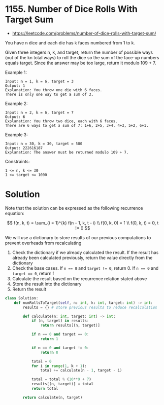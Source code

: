 # 1155. Number of Dice Rolls With Target Sum

- https://leetcode.com/problems/number-of-dice-rolls-with-target-sum/

You have n dice and each die has k faces numbered from 1 to k.

Given three integers n, k, and target, return the number of possible ways (out of the kn total ways) to roll the dice so the sum of the face-up numbers equals target. Since the answer may be too large, return it modulo 109 + 7.

Example 1:

```
Input: n = 1, k = 6, target = 3
Output: 1
Explanation: You throw one die with 6 faces.
There is only one way to get a sum of 3.
```

Example 2:

```
Input: n = 2, k = 6, target = 7
Output: 6
Explanation: You throw two dice, each with 6 faces.
There are 6 ways to get a sum of 7: 1+6, 2+5, 3+4, 4+3, 5+2, 6+1.
```

Example 3:

```
Input: n = 30, k = 30, target = 500
Output: 222616187
Explanation: The answer must be returned modulo 109 + 7.
```

Constraints:

```
1 <= n, k <= 30
1 <= target <= 1000
```

# Solution

Note that the solution can be expressed as the following recurrence equation:

$$
f(n, k, t) = \sum_{i = 1}^{k} f(n - 1, k, t - i) \\
f(0, k, 0) = 1 \\
f(0, k, t) = 0, t != 0
$$

We will use a dictionary to store results of our previous computations to prevent overheads from recalculating

1. Check the dictionary if we already calculated the result. If the result has already been calculated previously, return the value directly from the dictionary
2. Check the base cases. If `n == 0` and `target != 0`, return 0. If `n == 0` and `target == 0`, return 1
3. Calculate the result based on the recurrence relation stated above
4. Store the result into the dictionary
5. Return the result

```python
class Solution:
    def numRollsToTarget(self, n: int, k: int, target: int) -> int:
        results = {} # store previous results to reduce recalculation

        def calculate(n: int, target: int) -> int:
            if (n, target) in results:
                return results[(n, target)]

            if n == 0 and target == 0:
                return 1

            if n == 0 and target != 0:
                return 0

            total = 0
            for i in range(1, k + 1):
                total += calculate(n - 1, target - i)

            total = total % (10**9 + 7)
            results[(n, target)] = total
            return total

        return calculate(n, target)
```

